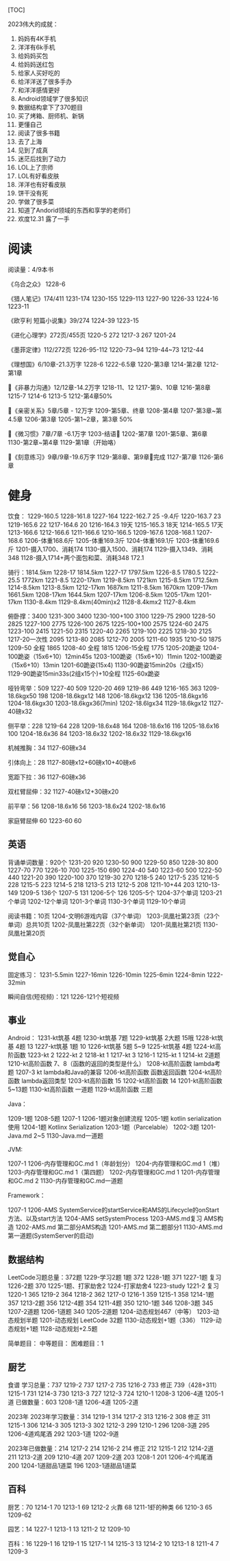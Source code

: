 
[TOC]

2023伟大的成就：
1. ​​​​​​​​​​​​​​​​​​​​​​​​​​​​​​​​​​​妈妈有4K手机
2. 洋洋有6k手机
3. 给妈妈买包
4. 给妈妈送红包
5. 给家人买好吃的
6. 给洋洋送了很多手办
7. 和洋洋感情更好
8. Android领域学了很多知识
9. 数据结构拿下了370题目
10. 买了烤箱、厨师机、新锅
11. 更懂自己
12. 阅读了很多书籍
13. 去了上海
14. 见到了成真
15. 迷茫后找到了动力
16. LOL上了宗师
17. LOL有好看皮肤
18. 洋洋也有好看皮肤
19. 饼干没有死
20. 学做了很多菜
21. 知道了Andorid领域的东西和享学的老师们
22. 欢度12.31 露了一手


# 阅读

阅读量：4/9本书

《乌合之众》
1228-6

《猎人笔记》174/411
1231-174
1230-155
1229-113
1227-90
1226-33
1224-16
1223-11

《欧亨利 短篇小说集》39/274
1224-39
1223-15

《进化心理学》272页/455页
1220-5 272
1217-3 267
1201-24

《墨菲定律》112/272页
1226-95-112
1220-73~94
1219-44~73
1212-44

《理想国》6/10章-21.3万字
1228-6
1222-6.5章
1220-第3章
1214-第2章
1212-第1章

💯《非暴力沟通》12/12章-14.2万字
1218-11、12
1217-第9、10章
1216-第8章
1215-7
1214-6
1213-5
1212-第4章50%

💯《亲密关系》5章/5章 - 12万字
1209-第5章、终章
1208-第4章
1207-第3章~第4.5章
1206-第3章
1205-第1~2章，第3章 50%

💯《微习惯》7章/7章 -6.1万字
1203-结语💯
1202-第7章
1201-第5章、第6章
1130-第2章~第4章
1129-第1章（开始咯）

💯《刻意练习》9章/9章-19.6万字
1129-第8章、第9章💯完成
1127-第7章
1126-第6章


# 健身

饮食：
1229-160.5
1228-161.8
1227-164
1222-162.7 25 -9.4斤
1220-163.7 23
1219-165.6 22
1217-164.6 20
1216-164.3 19天
1215-165.3 18天
1214-165.5 17天
1213-166.6
1212-166.6
1211-166.6
1210-166.5
1209-167.6
1208-168.1
1207-168.6
1206-体重168.6斤
1205-体重169.3斤
1204-体重169.1斤
1203-体重169.6斤
1201-摄入1700、消耗174
1130-摄入1500、消耗174
1129-摄入1349、消耗348
1128-摄入1714+两个面包和菜、消耗348 172.1

骑行：1814.5km
1228-17 1814.5km
1227-17 1797.5km
1226-8.5 1780.5
1222-25.5 1772km
1221-8.5
1220-17km
1219-8.5km 1721km
1215-8.5km 1712.5km
1214-8.5km
1213-8.5km
1212-17km 1687km
1211-8.5km 1670km
1209-17km 1661.5km
1208-17km 1644.5km
1207-17km
1206-8.5km
1205-17km
1201-17km
1130-8.4km
1129-8.4km(40min)x2
1128-8.4kmx2
1127-8.4km

俯卧撑：3400
1231-300 3400
1230-100+100 3100
1229-75 2900
1228-50 2825
1227-100 2775
1226-100 2675
1225-100+100 2575
1224-60 2475
1223-100 2415
1221-50 2315
1220-40 2265
1219-100 2225
1218-30 2125
1217-20一次性 2095
1213-80 2085
1212-70 2005
1211-60 1935
1210-50 1875
1209-50 全程 1865
1208-40 全程 1815
1206-15全程 1775
1205-20跪姿
1204-100跪姿（15x6+10）12min45s
1203-100跪姿（15x6+10）11min
1202-100跪姿（15x6+10）13min
1201-60跪姿(15x4)
1130-90跪姿15min20s（2组x15）
1129-90跪姿15min33s(2组x15个)+10全程
1125-60x跪姿

哑铃弯举：509
1227-40 509
1220-20 469
1219-86 449
1216-165 363
1209-18.6kgx50 198
1208-18.6kgx12 148
1206-18.6kgx12 136
1205-18.6kgx16
1204-18.6kgx30
1203-18.6kgx36(7min)
1202-18.6lgx34
1129-18.6kgx12
1127-40磅x32

侧平举：228
1219-64 228
1209-18.6x48 164
1208-18.6x16 116
1205-18.6x16 100
1204-18.6x36 84
1203-18.6x32
1202-18.6x32
1129-18.6kgx16

机械推胸：34
1127-60磅x34

引体向上：28
1127-80磅x12+60磅x10+40磅x6

宽距下拉：36
1127-60磅x36

双杠臂屈伸：32
1127-40磅x12+30磅x20

前平举：56
1208-18.6x16 56
1203-18.6x24
1202-18.6x16

家庭臂屈伸 60
1223-60 60

## 英语

背诵单词数量：920个
1231-20 920
1230-50 900
1229-50 850
1228-30 800
1227-70 770
1226-10 700
1225-150 690
1224-40 540
1223-60 500
1222-50 440
1221-20 390
1220-100 370
1219-30 270
1218-5 240
1217-5 235
1216-5 228
1215-5 223
1214-5 218
1213-5 213
1212-5 208
1211-10+44 203
1210-13-149
1209-5 136个
1207-5 131
1206-5个 126
1205-5个
1204-37个单词
1203-21个单词
1202-12个单词
1201-3个单词
1130-3个单词
1129-10个单词

阅读书籍：10页
1204-文明6游戏内容（37个单词）
1203-凤凰社第23页（23个单词）总共10页
1202-凤凰社第22页（32个新单词）
1201-凤凰社第21页
1130-凤凰社第20页


## 觉自心

固定练习：
1231-5.5min
1227-16min
1226-10min
1225-6min
1224-8min
1222-32min

瞬间自信(短视频)：121
1226-121个短视频


## 事业

Android：
1231-kt筑基 4题
1230-kt筑基 7题
1229-kt筑基 2大题 15哦
1228-kt筑基 4题 13
1227-kt筑基 1题 10
1226-kt筑基 5题 5~9
1225-kt筑基 4题
1224-kt高阶函数
1223-kt 2
1222-kt 2
1218-kt 1
1217-kt 3
1216-1
1215-kt 1
1214-kt 2道题
1210-kt高阶函数 7、8（函数的返回的类型是什么）
1208-kt高阶函数 lambda考题
1207-3 kt lambda和Java的兼容
1206-kt高阶函数 函数返回函数
1204-kt高阶函数 lambda返回类型
1203-kt高阶函数 15
1202-kt高阶函数 14
1201-kt高阶函数 5~13题
1130-kt高阶函数 一道题
1129-kt高阶函数 三题

Java：

1209-1题
1208-5题
1207-1
1206-1题对象创建流程
1205-1题 kotlin serialization使用
1204-1题 Kotlinx Serialization
1203-1题（Parcelable）
1202-3题
1201-Java.md 2~5
1130-Java.md一道题

JVM:

1207-1
1206-内存管理和GC.md 1（年龄划分）
1204-内存管理和GC.md 1（堆）
1203-内存管理和GC.md 1（第四题）
1202-内存管理和GC.md 1
1201-内存管理和GC.md 2
1130-内存管理和GC.md一道题

Framework：

1207-1
1206-AMS SystemService的startService和AMS的Lifecycle的onStart方法、以及start方法
1204-AMS setSystemProcess
1203-AMS.md复习 AMS构造
1202-AMS.md 第二部分AMS构造
1201-AMS.md 第二题部分1
1130-AMS.md第一道题(SystemServer的启动)

## 数据结构


LeetCode习题总量：372题
1229-学习2题 1题 372
1228-1题 371
1227-1题 复习
1226-2题 370
1225-1题、打家劫舍2
1224-打家劫舍4
1223-study
1221-2 复习
1220-1 365
1219-2 364
1218-2 362
1217-0
1216-1 359
1215-1 358
1214-1题 357
1213-2题 356
1212-4题 354
1211-4题 350
1210-1题 346
1208-3题 345
1207-2道题
1206-1道题 340
1205-2道题
1204-动态规划467（中等）
1203-动态规划半题
1201-动态规划 LeetCode 32题
1130-动态规划+1题（336）
1129-动态规划+1题
1128-动态规划+2.5题

简单题目：
中等题目：
困难题目：1


## 厨艺

食谱
学习总量：737
1219-2 737
1217-2 735
1216-2 733 修正 739（428+311）
1215-1 731
1214-3 730
1213-3 727
1212-3 724
1210-1
1208-3
1206-4道
1205-1道
已做数量：603
1208-1道
1206-4道
1205-2道

2023年
2023年学习数量：314
1219-1 314
1217-2 313
1216-2 308 修正 311
1215-1 306
1214-3 305
1213-3 302
1212-3 299
1210-1 296
1208-3道 295
1206-4道鸡尾酒 292
1203-1道
1202-9道

2023年已做数量：214
1217-2 214
1216-2 214 修正 212
1215-1 212
1214-2道 211
1213-2道 209
1210-4道 207
1209-2道 203
1208-1 201
1206-4个鸡尾酒 200
1204-1道甜品1道菜 196
1203-1道甜品1道菜


## 百科

厨艺：70
1214-1 70
1213-1 69
1212-2 火靠 68
1211-1虾的种类 66
1210-3 65
1209-62

园艺：14
1227-1
1213-1 13
1211-2 12
1209-10

百科：16
1229-1 16
1219-1 15
1217-1 14
1215-3 13
1214-2 10
1213-1 8
1211-4 7
1209-3



